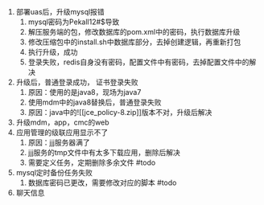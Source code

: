 1. 部署uas后，升级mysql报错
	1. mysql密码为Pekall12#$导致
	2. 解压服务端的包，修改数据库的pom.xml中的密码，执行数据库升级
	3. 修改压缩包中的install.sh中数据库部分，去掉创建逻辑，再重新打包
	4. 执行升级，成功
	5. 登录失败，redis自身没有密码，配置文件中有密码，去掉配置文件中的解决
2. 升级后，普通登录成功， 证书登录失败
	1. 原因：使用的是java8，现场为java7
	2. 使用mdm中的java8替换后，普通登录失败
	3. 原因：java中的![[jce_policy-8.zip]]版本不对，升级后解决
3. 升级mdm，app，cmc的web
4. 应用管理的级联应用显示不了
	1. 原因：jjj服务器满了
	2. jjj服务的tmp文件中有太多下载应用，删除后解决
	3. 需要定义任务，定期删除多余文件 #todo
5. mysql定时备份任务失败
	1. 数据库密码已更改，需要修改对应的脚本 #todo 
6. 聊天信息






